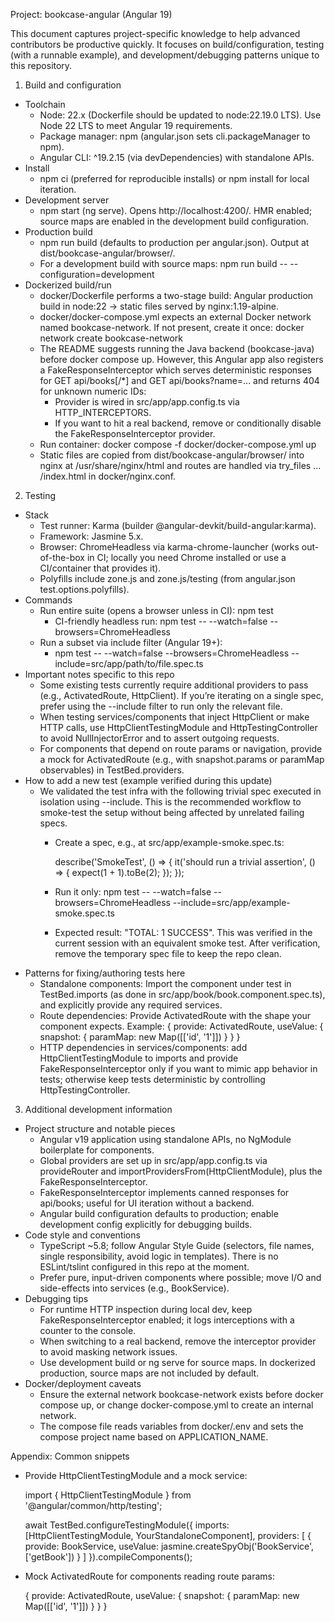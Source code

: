 Project: bookcase-angular (Angular 19)

This document captures project-specific knowledge to help advanced contributors be productive quickly. It focuses on build/configuration, testing (with a runnable example), and development/debugging patterns unique to this repository.

1. Build and configuration
- Toolchain
  - Node: 22.x (Dockerfile should be updated to node:22.19.0 LTS). Use Node 22 LTS to meet Angular 19 requirements.
  - Package manager: npm (angular.json sets cli.packageManager to npm).
  - Angular CLI: ^19.2.15 (via devDependencies) with standalone APIs.
- Install
  - npm ci (preferred for reproducible installs) or npm install for local iteration.
- Development server
  - npm start (ng serve). Opens http://localhost:4200/. HMR enabled; source maps are enabled in the development build configuration.
- Production build
  - npm run build (defaults to production per angular.json). Output at dist/bookcase-angular/browser/.
  - For a development build with source maps: npm run build -- --configuration=development
- Dockerized build/run
  - docker/Dockerfile performs a two-stage build: Angular production build in node:22 -> static files served by nginx:1.19-alpine.
  - docker/docker-compose.yml expects an external Docker network named bookcase-network. If not present, create it once: docker network create bookcase-network
  - The README suggests running the Java backend (bookcase-java) before docker compose up. However, this Angular app also registers a FakeResponseInterceptor which serves deterministic responses for GET api/books[/*] and GET api/books?name=... and returns 404 for unknown numeric IDs:
    - Provider is wired in src/app/app.config.ts via HTTP_INTERCEPTORS.
    - If you want to hit a real backend, remove or conditionally disable the FakeResponseInterceptor provider.
  - Run container: docker compose -f docker/docker-compose.yml up
  - Static files are copied from dist/bookcase-angular/browser/ into nginx at /usr/share/nginx/html and routes are handled via try_files ... /index.html in docker/nginx.conf.

2. Testing
- Stack
  - Test runner: Karma (builder @angular-devkit/build-angular:karma).
  - Framework: Jasmine 5.x.
  - Browser: ChromeHeadless via karma-chrome-launcher (works out-of-the-box in CI; locally you need Chrome installed or use a CI/container that provides it).
  - Polyfills include zone.js and zone.js/testing (from angular.json test.options.polyfills).
- Commands
  - Run entire suite (opens a browser unless in CI): npm test
    - CI-friendly headless run: npm test -- --watch=false --browsers=ChromeHeadless
  - Run a subset via include filter (Angular 19+):
    - npm test -- --watch=false --browsers=ChromeHeadless --include=src/app/path/to/file.spec.ts
- Important notes specific to this repo
  - Some existing tests currently require additional providers to pass (e.g., ActivatedRoute, HttpClient). If you’re iterating on a single spec, prefer using the --include filter to run only the relevant file.
  - When testing services/components that inject HttpClient or make HTTP calls, use HttpClientTestingModule and HttpTestingController to avoid NullInjectorError and to assert outgoing requests.
  - For components that depend on route params or navigation, provide a mock for ActivatedRoute (e.g., with snapshot.params or paramMap observables) in TestBed.providers.
- How to add a new test (example verified during this update)
  - We validated the test infra with the following trivial spec executed in isolation using --include. This is the recommended workflow to smoke-test the setup without being affected by unrelated failing specs.
    - Create a spec, e.g., at src/app/example-smoke.spec.ts:
      
      describe('SmokeTest', () => {
        it('should run a trivial assertion', () => {
          expect(1 + 1).toBe(2);
        });
      });
      
    - Run it only:
      npm test -- --watch=false --browsers=ChromeHeadless --include=src/app/example-smoke.spec.ts
    - Expected result: "TOTAL: 1 SUCCESS". This was verified in the current session with an equivalent smoke test. After verification, remove the temporary spec file to keep the repo clean.
- Patterns for fixing/authoring tests here
  - Standalone components: Import the component under test in TestBed.imports (as done in src/app/book/book.component.spec.ts), and explicitly provide any required services.
  - Route dependencies: Provide ActivatedRoute with the shape your component expects. Example:
    {
      provide: ActivatedRoute,
      useValue: { snapshot: { paramMap: new Map([['id', '1']]) } }
    }
  - HTTP dependencies in services/components: add HttpClientTestingModule to imports and provide FakeResponseInterceptor only if you want to mimic app behavior in tests; otherwise keep tests deterministic by controlling HttpTestingController.

3. Additional development information
- Project structure and notable pieces
  - Angular v19 application using standalone APIs, no NgModule boilerplate for components.
  - Global providers are set up in src/app/app.config.ts via provideRouter and importProvidersFrom(HttpClientModule), plus the FakeResponseInterceptor.
  - FakeResponseInterceptor implements canned responses for api/books; useful for UI iteration without a backend.
  - Angular build configuration defaults to production; enable development config explicitly for debugging builds.
- Code style and conventions
  - TypeScript ~5.8; follow Angular Style Guide (selectors, file names, single responsibility, avoid logic in templates). There is no ESLint/tslint configured in this repo at the moment.
  - Prefer pure, input-driven components where possible; move I/O and side-effects into services (e.g., BookService).
- Debugging tips
  - For runtime HTTP inspection during local dev, keep FakeResponseInterceptor enabled; it logs interceptions with a counter to the console.
  - When switching to a real backend, remove the interceptor provider to avoid masking network issues.
  - Use development build or ng serve for source maps. In dockerized production, source maps are not included by default.
- Docker/deployment caveats
  - Ensure the external network bookcase-network exists before docker compose up, or change docker-compose.yml to create an internal network.
  - The compose file reads variables from docker/.env and sets the compose project name based on APPLICATION_NAME.

Appendix: Common snippets
- Provide HttpClientTestingModule and a mock service:
  
  import { HttpClientTestingModule } from '@angular/common/http/testing';
  
  await TestBed.configureTestingModule({
    imports: [HttpClientTestingModule, YourStandaloneComponent],
    providers: [
      { provide: BookService, useValue: jasmine.createSpyObj('BookService', ['getBook']) }
    ]
  }).compileComponents();
  
- Mock ActivatedRoute for components reading route params:
  
  { provide: ActivatedRoute, useValue: { snapshot: { paramMap: new Map([['id', '1']]) } } }
